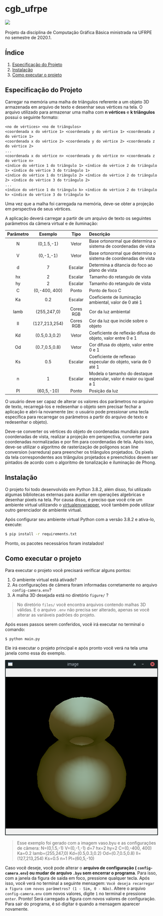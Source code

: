 # cgb_ufrpe
![](https://img.shields.io/badge/python-3.8-green.svg)

Projeto da disciplina de Computação Gráfica Básica ministrada na UFRPE no semestre de 2020.1.

## Índice

1. [Especificação do Projeto](#especificação-do-projeto)
2. [Instalação](#instalação)
3. [Como executar o projeto](#como-executar-o-projeto)

## Especificação do Projeto

Carregar na memória uma malha de triângulos referente a um objeto 3D armazenada em arquivo de texto e desenhar seus vértices na tela. O arquivo utilizado para armazenar uma malha com **n vértices** e **k triângulos** possui o seguinte formato:

```
<no de vértices> <no de triângulos>
<coordenada x do vértice 1> <coordenada y do vértice 1> <coordenada z do vértice 1>
<coordenada x do vértice 2> <coordenada y do vértice 2> <coordenada z do vértice 2>
...
<coordenada x do vértice n> <coordenada y do vértice n> <coordenada z do vértice n>
<índice do vértice 1 do triângulo 1> <índice do vértice 2 do triângulo 1> <índice do vértice 3 do triângulo 1>
<índice do vértice 1 do triângulo 2> <índice do vértice 2 do triângulo 2> <índice do vértice 3 do triângulo 2>
...
<índice do vértice 1 do triângulo k> <índice do vértice 2 do triângulo k> <índice do vértice 3 do triângulo k>
```

Uma vez que a malha foi carregada na memória, deve-se obter a projeção em perspectiva de seus vértices.

A aplicação deverá carregar a partir de um arquivo de texto os seguintes parâmetros da
câmera virtual e de iluminação:

| Parâmetro | Exemplo | Tipo | Descrição |
| :---: | :---: | :---: | :--- |
| N | (0,1.5,-1) | Vetor | Base ortonormal que determina o sistema de coordenadas de vista |
| V | (0,-1,-1) | Vetor | Base ortonormal que determina o sistema de coordenadas de vista |
| d | 7 | Escalar | Determina a ditancia do foco ao plano de vista |
| hx | 2 | Escalar | Tamanho do retangulo de vista |
| hy | 2 | Escalar | Tamanho do retangulo de vista |
| C | (0,-400, 400) | Ponto | Ponto de foco C |
| Ka | 0.2 | Escalar | Coeficiente de iluminação ambiental, valor de 0 até 1 |
| Iamb | (255,247,0) | Cores RGB | Cor da luz ambiental |
| Il | (127,213,254) | Cores RGB | Cor da luz que incide sobre o objeto |
| Kd | (0.5,0.3,0.2) | Vetor | Coeficiente de reflexão difusa do objeto, valor entre 0 e 1 |
| Od | (0.7,0.5,0.8) | Vetor | Cor difusa do objeto, valor entre 0 e 1 |
| Ks | 0.5 | Escalar | Coeficiente de reflexao especular do objeto, varia de 0 até 1 |
| n | 1 | Escalar | Modela o tamanho do destaque especular, valor é maior ou igual a 1 |
| Pl | (60,5,-10) | Ponto | Posição da luz |


O usuário deve ser capaz de alterar os valores dos parâmetros no arquivo de texto, recarregá-los e redesenhar o objeto sem precisar fechar a aplicação e abri-la novamente (ex: o usuário pode pressionar uma tecla específica para recarregar os parâmetros a partir do arquivo de texto e redesenhar o objeto).

Deve-se converter os vértices do objeto de coordenadas mundiais para coordenadas de vista, realizar a projeção em perspectiva, converter para coordenadas normalizadas e por fim para coordenadas de tela. Após isso, deve-se utilizar o algoritmo de rasterização de polígonos scan line conversion (varredura) para preencher os triângulos projetados. Os pixels da tela correspondentes aos triângulos projetados e preenchidos devem ser pintados de acordo com o algoritmo de tonalização e iluminação de Phong.


## Instalação

O projeto foi todo desenvolvido em Python 3.8.2, além disso, foi utilizado algumas bibliotecas externas para auxiliar em operações algebricas e desenhar pixels na tela. Por causa disso, é preciso que você crie um ambiente virtual utilizando o [virtualenvwrapper](https://virtualenvwrapper.readthedocs.io/en/latest/), você também pode utilizar outro gerenciador de ambiente virtual.

Após configurar seu ambiente virtual Python com a versão 3.8.2 e ativa-lo, execute:

```bash
$ pip install -r requirements.txt
```

Pronto, os pacotes necessários foram instalados!

## Como executar o projeto

Para executar o projeto você precisará verificar alguns pontos:

1. O ambiente virtual está ativado?
2. As configurações de câmera foram informadas corretamente no arquivo `config-camera.env`?
3. A malha 3D desejada está no diretório `figure/` ?

> No diretório `files/` você encontra arquivos contendo malhas 3D válidas. E o arquivo `.env` não precisa ser alterado, apenas se você alterar as variáveis padrões do projeto.

Após esses passos serem conferidos, você irá executar no terminal o comando:

```bash
$ python main.py
```

Ele irá executar o projeto principal e após pronto você verá na tela uma janela como essa do exemplo.

![](docs/vaso.png)

> Esse exemplo foi gerado com a imagem vaso.byu e as configurações de câmera:
N=(0,1.5,-1)
V=(0,-1,-1)
d=7
hx=2
hy=2
C=(0,-400, 400)
Ka=0.2
Iamb=(255,247,0)
Kd=(0.5,0.3,0.2)
Od=(0.7,0.5,0.8)
Il=(127,213,254)
Ks=0.5
n=1
Pl=(60,5,-10)

Caso você deseje, você pode alterar o **arquivo de configuração ( `config-camera.env`) ou mudar de arquivo `.byu` sem encerrar o programa**. Para isso, com a janela da figura de saida em foco, pressione qualquer tecla. Após isso, você verá no terminal a seguinte mensagem: `Você deseja recarregar a figura com novos parâmetros? (1 - Sim, 0 - Não)`. Altere o arquivo `config-camera.env` com novos valores, digite `1` no terminal e pressione `enter`. Pronto! Será carregado a figura com novos valores de configuração. Para sair do programa, é só digitar `0` quando a mensagem aparecer novamente.
